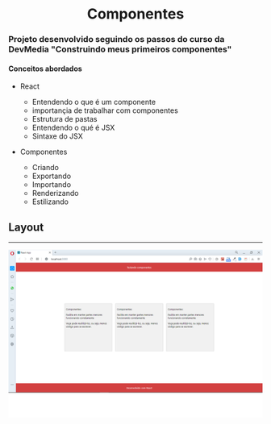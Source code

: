 <h1 align='center'>Componentes</h1> 


 ### Projeto desenvolvido seguindo os passos do curso da DevMedia "Construindo meus primeiros componentes"

#### Conceitos abordados

- React
    - Entendendo o que é um componente
    - importançia de trabalhar com componentes
    - Estrutura de pastas
    - Entendendo o qué é JSX
    - Sintaxe do JSX

 - Componentes
    - Criando
    - Exportando
    - Importando
    - Renderizando
    - Estilizando


## Layout
---
<p align="center">        
    <img src="./img/App.png">
</p>

